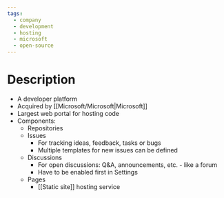 ```yaml
---
tags:
  - company
  - development
  - hosting
  - microsoft
  - open-source
---
```

# Description
- A developer platform
- Acquired by [[Microsoft/Microsoft|Microsoft]]
- Largest web portal for hosting code
- Components:
	- Repositories
	- Issues 
		- For tracking ideas, feedback, tasks or bugs
		- Multiple templates for new issues can be defined
	- Discussions
		- For open discussions: Q&A, announcements, etc. - like a forum
		- Have to be enabled first in Settings
	- Pages
		- [[Static site]] hosting service